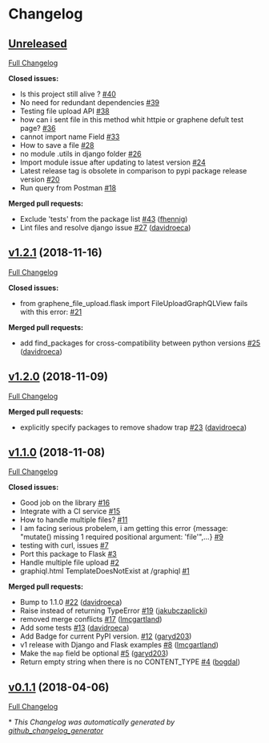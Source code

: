 # Changelog

## [Unreleased](https://github.com/lmcgartland/graphene-file-upload/tree/HEAD)

[Full Changelog](https://github.com/lmcgartland/graphene-file-upload/compare/v1.2.1...HEAD)

**Closed issues:**

- Is this project still alive ? [\#40](https://github.com/lmcgartland/graphene-file-upload/issues/40)
- No need for redundant dependencies [\#39](https://github.com/lmcgartland/graphene-file-upload/issues/39)
- Testing file upload API [\#38](https://github.com/lmcgartland/graphene-file-upload/issues/38)
- how can i sent file in this method whit httpie or graphene defult test page? [\#36](https://github.com/lmcgartland/graphene-file-upload/issues/36)
- cannot import name Field [\#33](https://github.com/lmcgartland/graphene-file-upload/issues/33)
- How to save a file [\#28](https://github.com/lmcgartland/graphene-file-upload/issues/28)
- no module .utils in django folder [\#26](https://github.com/lmcgartland/graphene-file-upload/issues/26)
- Import module issue after updating to latest version [\#24](https://github.com/lmcgartland/graphene-file-upload/issues/24)
- Latest release tag is obsolete in comparison to pypi package release version [\#20](https://github.com/lmcgartland/graphene-file-upload/issues/20)
- Run query from Postman [\#18](https://github.com/lmcgartland/graphene-file-upload/issues/18)

**Merged pull requests:**

- Exclude 'tests' from the package list [\#43](https://github.com/lmcgartland/graphene-file-upload/pull/43) ([fhennig](https://github.com/fhennig))
- Lint files and resolve django issue [\#27](https://github.com/lmcgartland/graphene-file-upload/pull/27) ([davidroeca](https://github.com/davidroeca))

## [v1.2.1](https://github.com/lmcgartland/graphene-file-upload/tree/v1.2.1) (2018-11-16)

[Full Changelog](https://github.com/lmcgartland/graphene-file-upload/compare/v1.2.0...v1.2.1)

**Closed issues:**

- from graphene\_file\_upload.flask import FileUploadGraphQLView fails with this error: [\#21](https://github.com/lmcgartland/graphene-file-upload/issues/21)

**Merged pull requests:**

- add find\_packages for cross-compatibility between python versions [\#25](https://github.com/lmcgartland/graphene-file-upload/pull/25) ([davidroeca](https://github.com/davidroeca))

## [v1.2.0](https://github.com/lmcgartland/graphene-file-upload/tree/v1.2.0) (2018-11-09)

[Full Changelog](https://github.com/lmcgartland/graphene-file-upload/compare/v1.1.0...v1.2.0)

**Merged pull requests:**

- explicitly specify packages to remove shadow trap [\#23](https://github.com/lmcgartland/graphene-file-upload/pull/23) ([davidroeca](https://github.com/davidroeca))

## [v1.1.0](https://github.com/lmcgartland/graphene-file-upload/tree/v1.1.0) (2018-11-08)

[Full Changelog](https://github.com/lmcgartland/graphene-file-upload/compare/v0.1.1...v1.1.0)

**Closed issues:**

- Good job on the library [\#16](https://github.com/lmcgartland/graphene-file-upload/issues/16)
- Integrate with a CI service [\#15](https://github.com/lmcgartland/graphene-file-upload/issues/15)
- How to handle multiple files? [\#11](https://github.com/lmcgartland/graphene-file-upload/issues/11)
- I am facing serious probelem, i am getting this error {message: "mutate\(\) missing 1 required positional argument: 'file'",…} [\#9](https://github.com/lmcgartland/graphene-file-upload/issues/9)
- testing with curl, issues [\#7](https://github.com/lmcgartland/graphene-file-upload/issues/7)
- Port this package to Flask [\#3](https://github.com/lmcgartland/graphene-file-upload/issues/3)
- Handle multiple file upload [\#2](https://github.com/lmcgartland/graphene-file-upload/issues/2)
- graphiql.html TemplateDoesNotExist at /graphiql [\#1](https://github.com/lmcgartland/graphene-file-upload/issues/1)

**Merged pull requests:**

- Bump to 1.1.0 [\#22](https://github.com/lmcgartland/graphene-file-upload/pull/22) ([davidroeca](https://github.com/davidroeca))
- Raise instead of returning TypeError [\#19](https://github.com/lmcgartland/graphene-file-upload/pull/19) ([jakubczaplicki](https://github.com/jakubczaplicki))
- removed merge conflicts [\#17](https://github.com/lmcgartland/graphene-file-upload/pull/17) ([lmcgartland](https://github.com/lmcgartland))
- Add some tests [\#13](https://github.com/lmcgartland/graphene-file-upload/pull/13) ([davidroeca](https://github.com/davidroeca))
- Add Badge for current PyPI version. [\#12](https://github.com/lmcgartland/graphene-file-upload/pull/12) ([garyd203](https://github.com/garyd203))
- v1 release with Django and Flask examples [\#8](https://github.com/lmcgartland/graphene-file-upload/pull/8) ([lmcgartland](https://github.com/lmcgartland))
- Make the `map` field be optional [\#5](https://github.com/lmcgartland/graphene-file-upload/pull/5) ([garyd203](https://github.com/garyd203))
- Return empty string when there is no CONTENT\_TYPE [\#4](https://github.com/lmcgartland/graphene-file-upload/pull/4) ([bogdal](https://github.com/bogdal))

## [v0.1.1](https://github.com/lmcgartland/graphene-file-upload/tree/v0.1.1) (2018-04-06)

[Full Changelog](https://github.com/lmcgartland/graphene-file-upload/compare/74500352a6e9cd5af1caad1de2033c4943fce945...v0.1.1)



\* *This Changelog was automatically generated by [github_changelog_generator](https://github.com/github-changelog-generator/github-changelog-generator)*
